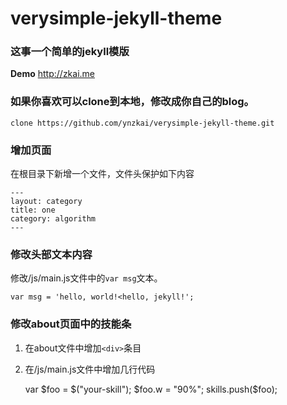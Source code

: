 # verysimple-jekyll-theme

### 这事一个简单的jekyll模版

**Demo** <http://zkai.me>

### 如果你喜欢可以clone到本地，修改成你自己的blog。

	clone https://github.com/ynzkai/verysimple-jekyll-theme.git

### 增加页面

在根目录下新增一个文件，文件头保护如下内容

	---
	layout: category
	title: one
	category: algorithm
	---

### 修改头部文本内容

修改/js/main.js文件中的`var msg`文本。

	var msg = 'hello, world!<hello, jekyll!';

### 修改about页面中的技能条

1. 在about文件中增加`<div>`条目

	<div class="skill"">
	  <div class="skill">
	    <div id="ruby" class="line"></div>
	    <div id="javascript" class="line"></div>
	    <div id="your-skill" class="line"></div>
	  </div>
	</div>

2. 在/js/main.js文件中增加几行代码

	var $foo = $("your-skill");
	$foo.w = "90%";
	skills.push($foo);
